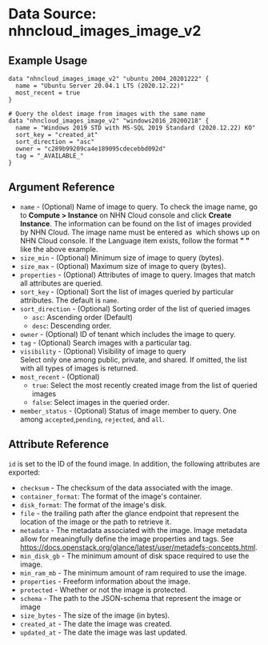 # Data Source: nhncloud_images_image_v2

## Example Usage

```
data "nhncloud_images_image_v2" "ubuntu_2004_20201222" {
  name = "Ubuntu Server 20.04.1 LTS (2020.12.22)"
  most_recent = true
}

# Query the oldest image from images with the same name
data "nhncloud_images_image_v2" "windows2016_20200218" {
  name = "Windows 2019 STD with MS-SQL 2019 Standard (2020.12.22) KO"
  sort_key = "created_at"
  sort_direction = "asc"
  owner = "c289b99209ca4e189095cdecebbd092d"
  tag = "_AVAILABLE_"
}
```

## Argument Reference

* `name` - (Optional) Name of image to query. To check the image name, go to **Compute > Instance** on NHN Cloud console and click **Create Instance**. The information can be found on the list of images provided by NHN Cloud. The image name must be entered as **<Image Description>** which shows up on NHN Cloud console. If the Language item exists, follow the format **"<Image Description> <Language>"** like the above example.
* `size_min` - (Optional) Minimum size of image to query (bytes).
* `size_max` - (Optional) Maximum size of image to query (bytes).
* `properties` - (Optional) Attributes of image to query. Images that match all attributes are queried.
* `sort_key` - (Optional) Sort the list of images queried by particular attributes. The default is `name`.
* `sort_direction` - (Optional) Sorting order of the list of queried images 
  * `asc`: Ascending order (Default) 
  * `desc`: Descending order.
* `owner` - (Optional) ID of tenant which includes the image to query.
* `tag` - (Optional) Search images with a particular tag.
* `visibility` - (Optional) Visibility of image to query <br>Select only one among public, private, and shared. If omitted, the list with all types of images is returned.
* `most_recent` - (Optional) 
  * `true`: Select the most recently created image from the list of queried images 
  * `false`: Select images in the queried order.
* `member_status` - (Optional) Status of image member to query. One among `accepted`,`pending`, `rejected`, and `all`.

## Attribute Reference

`id` is set to the ID of the found image. In addition, the following attributes
are exported:

* `checksum` - The checksum of the data associated with the image.
* `container_format`: The format of the image's container.
* `disk_format`: The format of the image's disk.
* `file` - the trailing path after the glance endpoint that represent the
location of the image or the path to retrieve it.
* `metadata` - The metadata associated with the image.
   Image metadata allow for meaningfully define the image properties
   and tags. See https://docs.openstack.org/glance/latest/user/metadefs-concepts.html.
* `min_disk_gb` - The minimum amount of disk space required to use the image.
* `min_ram_mb` - The minimum amount of ram required to use the image.
* `properties` - Freeform information about the image.
* `protected` - Whether or not the image is protected.
* `schema` - The path to the JSON-schema that represent
   the image or image
* `size_bytes` - The size of the image (in bytes).
* `created_at` - The date the image was created.
* `updated_at` - The date the image was last updated.
